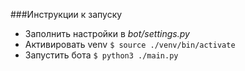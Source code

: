 ###Инструкции к запуску
* Заполнить настройки в _bot/settings.py_
* Активировать venv `$ source ./venv/bin/activate`
* Запустить бота `$ python3 ./main.py`